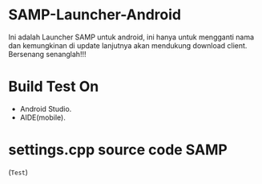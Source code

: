 # SAMP-Launcher-Android
Ini adalah Launcher SAMP untuk android, ini hanya untuk mengganti nama dan kemungkinan di update lanjutnya akan mendukung download client. Bersenang senanglah!!!

# Build Test On
- Android Studio.
- AIDE(mobile).

# settings.cpp source code SAMP
(```Test```)
